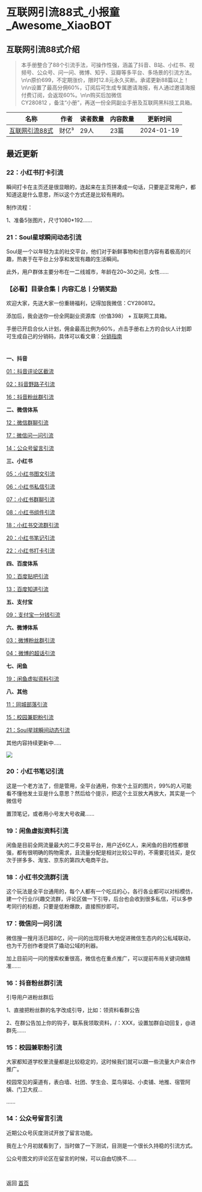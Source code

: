 # 互联网引流88式_小报童_Awesome_XiaoBOT

## 互联网引流88式介绍
> 本手册整合了88个引流手法，可操作性强，涵盖了抖音、B站、小红书、视频号、公众号、问一问、微博、知乎、豆瓣等多平台、多场景的引流方法。\n\n原价699，不定期涨价，限时12.8元永久买断。承诺更新88篇以上！\n\n设置了最高分佣60%，订阅后可生成专属邀请海报，有人通过邀请海报付费订阅，会返现60%。\n\n购买后加微信  
CY280812 ，备注“小册”，再送一份全网副业手册及互联网黑科技工具箱。  
  


|名称|作者|读者数量|内容数量|更新时间|
|---|---|---|---|---|
|[互联网引流88式](https://xiaobot.net/p/280812?refer=9c3f1c95-a052-465a-9902-f6d75080262a)|财亿³|29人|23篇|2024-01-19|

## 最近更新
### 22：小红书打卡引流

瞬间打卡在主页还是很显眼的，连起来在主页拼凑成一句话，只要是正常用户，都知道这是什么意思，所以这个方式还是比较有用的。

制作流程：

1、准备5张图片，尺寸1080*192......

### 21：Soul星球瞬间动态引流

Soul是一个以年轻为主的社交平台，他们对于新鲜事物和创意内容有着极高的兴趣，热衷于在平台上分享和发现有趣的生活瞬间。

此外，用户群体主要分布在一二线城市，年龄在20~30之间，女性......

### 【必看】目录合集丨内容汇总丨分销奖励

欢迎大家，先送大家一份重磅福利，记得加我微信：CY280812。

添加后，我会送你一份全网副业资源库（价值398） + 互联网工具箱。

手册已开启合伙人计划，佣金最高比例为60%，点击手册右上方的合伙人计划即可生成自己的分销码，具体可以看文章：[分销指南](https://ba1tx8zyjva.feishu.cn/wiki/Yjyew0dWYiW1Nfk3RbRcqCWandg?from=from_copylink)

#

**一、抖音**

[01：抖音评论区截流](https://xiaobot.net/post/8cf1571d-a96c-4a44-aba0-5bec10a8cbd8)

[02：抖音野路子引流](https://xiaobot.net/post/e862e646-f20c-4ddd-b020-b3fe0568ddfc)

[16：抖音粉丝群引流](https://xiaobot.net/post/25086c5f-7116-44af-9547-838862f6cb98)

**二、微信体系**

[12：微信群聊引流](https://xiaobot.net/post/4254acf8-e459-40fe-ac15-26e582dafad5)

[17：微信问一问引流](https://xiaobot.net/post/b9d11613-b7dd-4c7a-b8f3-72e67b5a10bc)

[14：公众号留言引流](https://xiaobot.net/post/e4a5489c-7db1-461d-bc27-d2d6268105c7)

**三、小红书**

[05：小红书图文引流](https://xiaobot.net/post/9b818e5c-d7bb-4e99-890d-9765195ac6ae)

[06：小红书私信引流](https://xiaobot.net/post/b0400a5d-7ba4-4c2a-9d73-3cd04b3c9193)

[07：小红书群聊引流](https://xiaobot.net/post/f2001d9d-d224-4c46-b221-d451e7c16854)

[08：小红书组件引流](https://xiaobot.net/post/ca4b468f-cc12-4bd1-8cf6-041eb33416b9)

[18：小红书交流群引流](https://xiaobot.net/post/01a17e82-0160-4e2e-910a-767c00f00d34)

[20：小红书笔记引流](https://xiaobot.net/post/7aa96cb4-9d5d-4b4d-a0a5-510b6d848c0e)

[22：小红书打卡引流](https://xiaobot.net/post/f5f3fe66-d840-4b41-ac8c-21a50e507cd7)

**四、百度体系**

[10：百度贴吧引流](https://xiaobot.net/post/2d763b06-b824-4bec-b024-df5bb073c859)

[13：百度知道引流](https://xiaobot.net/post/1a709973-2179-4c4d-822f-7b7c3c4ad444)

**五、支付宝**

[09：支付宝一分钱引流](https://xiaobot.net/post/ab5245c9-febe-474d-89f1-10f2fbce50fc)

**六、微博体系**

[03：微博粉丝群引流](https://xiaobot.net/post/83b87431-10d4-4bee-a089-b934d95740fb)

[04：微博的超话引流](https://xiaobot.net/post/cf20181f-feae-4184-b9d2-7d115043935f)

**七、闲鱼**

[19：闲鱼虚拟资料引流](https://xiaobot.net/post/9d2c5252-4885-4fcc-8c20-bbf139f3f985)

**八、其他**

[11：同城部落引流](https://xiaobot.net/post/e8b8f3e1-9376-4aa7-be89-a985d1b11023)

[15：校园兼职粉引流](https://xiaobot.net/post/beb9cec8-4fd8-4e99-8f3f-c0b60c7203f0)

[21：Soul星球瞬间动态引流](https://xiaobot.net/post/a9adc0cf-b47b-4191-99a1-9c160bc572b2)

其他内容持续更新中.....

![](https://static.xiaobot.net/file/2024-01-19/460674/c2947ab4e4cca294f349eea2d931dbfd.jpeg)

### 20：小红书笔记引流

这是一个老方法了，但是管用，全平台通用，你发个土豆的图片，99%的人可能看不懂他发土豆是什么意思？然后给个提示，把这个土豆放大再放大，其实是一个微信号

置顶笔记，或者用小号发大号收藏......

### 19：闲鱼虚拟资料引流

闲鱼是目前全网流量最大的二手交易平台，用户近6亿人，来闲鱼的目的性都很强，都有很明确的购物需求，且流量分配是相对比较公平的，不需要花钱买，是仅次于拼多多、淘宝、京东的第四大电商平台。

### 18：小红书交流群引流

这个玩法是全平台通用的，每个人都有一个吃瓜的心，各行各业都可以对标模仿，建一个行业/兴趣交流群，评论区做一下引导，后台也会收到很多私信，可以多参考同行的标题，只要是低粉爆款，直接照抄即可。

### 17：微信问一问引流

微信搜一搜月活已超8亿，问一问的出现将极大地促进微信生态内的公私域联动，也为千万创作者提供了撬动公域的利器。

加上目前问一问的搜索权重很高，微信也在重点推广，可以提前布局关键词做精准......

### 16：抖音粉丝群引流

引导用户进粉丝群后

1、直接把粉丝群的名字改成引导，比如：领资料看群公告

2、在群公告加上你的钩子，联系我领取资料，\/：XXX，设置加群自动回复，@进群先......

### 15：校园兼职粉引流

大家都知道学校里流量都是比较稳定的，这时候我们就可以跟一些流量大户来合作推广。

校园常见的渠道有，表白墙、社团、学生会、菜鸟驿站、小卖铺、地推、宿管阿姨、门卫大叔...

......

### 14：公众号留言引流

近期公众号灰度测试开放了留言功能。

我在上个月初就看到了，当时做了一下测试，目测是一个很长久持稳的引流方式。

公众号图文的评论区在留言的时候，可以自由切换不......


<a href="https://github.com/Reno9527/awesome-xiaobot" style="color: white; text-decoration: none;">awesome-xiaobot</a>

返回 [首页](../README.md)
